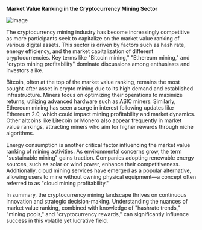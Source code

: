 **Market Value Ranking in the Cryptocurrency Mining Sector**

![Image](https://github.com/user-attachments/assets/31692037-0104-4703-abd1-696b6a7dd41b)

The cryptocurrency mining industry has become increasingly competitive as more participants seek to capitalize on the market value ranking of various digital assets. This sector is driven by factors such as hash rate, energy efficiency, and the market capitalization of different cryptocurrencies. Key terms like "Bitcoin mining," "Ethereum mining," and "crypto mining profitability" dominate discussions among enthusiasts and investors alike.

Bitcoin, often at the top of the market value ranking, remains the most sought-after asset in crypto mining due to its high demand and established infrastructure. Miners focus on optimizing their operations to maximize returns, utilizing advanced hardware such as ASIC miners. Similarly, Ethereum mining has seen a surge in interest following updates like Ethereum 2.0, which could impact mining profitability and market dynamics. Other altcoins like Litecoin or Monero also appear frequently in market value rankings, attracting miners who aim for higher rewards through niche algorithms.

Energy consumption is another critical factor influencing the market value ranking of mining activities. As environmental concerns grow, the term "sustainable mining" gains traction. Companies adopting renewable energy sources, such as solar or wind power, enhance their competitiveness. Additionally, cloud mining services have emerged as a popular alternative, allowing users to mine without owning physical equipment—a concept often referred to as "cloud mining profitability."

In summary, the cryptocurrency mining landscape thrives on continuous innovation and strategic decision-making. Understanding the nuances of market value ranking, combined with knowledge of "hashrate trends," "mining pools," and "cryptocurrency rewards," can significantly influence success in this volatile yet lucrative field.
